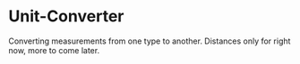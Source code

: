 # Unit-Converter
Converting measurements from one type to another. Distances only for right now, more to come later.
